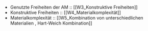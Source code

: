 - Genutzte Freiheiten der AM :: [[W3_Konstruktive Freiheiten]]
- Konstruktive Freiheiten :: [[W4_Materialkomplexität]]
- Materialkomplexität :: [[W5_Kombination von unterschiedlichen Materialien , Hart-Weich Kombination]]